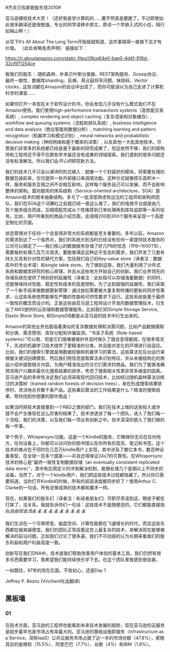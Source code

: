 #杰夫贝佐斯致股东信2010#

亚马逊硬核技术大赏！（还好我是学计算机的……要不然真是要跪了，不过即使如此很多翻译还是很勉强，专业的同学请移步原文，原谅一个学嵌入式的小白，隔行如隔山啊！）

从写下It’s All About The Long Term开始我就知道，这件事情得一直做下去才有价值。
（此处省略免责声明）
链接如下：

https://ir.aboutamazon.com/static-files/09ce64e0-bae0-4d4f-916d-32cf971254ce

致我们的股东：
随机森林、朴素贝叶斯分类器、REST架构服务、Gossip协议、最终一致性、数据库sharding、反熵、拜占庭将军问题、抹除码、Vector clocks...这些词都在Amazon的会议中出现了，而你可能误以为自己走进了计算机科学的课堂……

如果你打开一本现在关于软件设计的书，你会发现几乎没有什么模式我们不在Amazon使用。我们使用high-performance transactions systems（高性能交易系统）, complex rendering and object caching（复杂渲染和对象缓存）, workflow and queuing systems（流程和排队系统）, business intelligence and data analysis（商业智能和数据分析）, matching learning and pattern recognition（机器学习和模式识别）, neural networks and probabilistic decision making（神经网络和基于概率的决策）, 以及其他一大批其他技术。尽管我们非常多的系统都已经是基于最新的研究成果了，但这依然不够，我们的架构师和工程师还不得不在那些学术届还没有成果的领域探索。我们遇到的很多问题还没有标准解法，所以我们会*开心的*研究新方法。

我们的技术几乎只会以*服务*的形式植入：就像一个个封装好的模块，将需要处理的数据包装起来，仅仅提供一些外部接口来调用功能。这种方式就像搭乐高积木一样，服务和服务互相之间不会相互影响，这样每个服务自己可以发展，而不会影响整体的架构。面向服务的体系结构（Service-oriented architecture，SOA）是Amazon技术的根本抽象结构。多亏了一批深思熟虑有远见的工程师和架构师团队，我们在SOA这个词爆红之前就已经一直这么做了。我们的电商平台就是由几百个服务组合而成，互相搭配完成从个性推荐到订单处理再到库存追踪等一系列任务。比如，用户所看到的商品介绍页面，会调用200到300个服务来呈现一个高度定制化的页面。

状态管理对于任何一个会变得非常大的系统都是至关重要的。多年以前，Amazon的需求到达了一个临界点，我们的系统大到当时已经没有任何一家提供技术服务的公司可以搞定了——我们核心的数据服务存储了好几PB的信息（1PB=1000TB），需要每秒处理几百万次请求。要能够满足这种近乎变态的需求，我们开发了几套有持久又具有针对性的替代方案，包括我们自己的Key-value store（译者注：数据库中的专业术语）和single table store。为了做到这些，我们大量利用了分布式系统和数据库研究的核心原理，并且从这些地方开始自己的创新。我们业界领先的存储系统在提供了特别好的延展性（译者注：此处指可以存储海量数据）的同时，还能够保持对性能、稳定性和成本的高度控制。为了达到超强的延展性，我们采取了一个新手段来做数据更新管理：通过放松需要被大量复制传播的更新的同步性需求，让这些系统依然能够在严酷的性能和可供性要求下运行。这些系统是基于最终一致性的概念而设计的。正是这些由亚马逊工程师设计开发的数据管理技术，衍生出了AWS提供的云存储和数据管理服务。比如我们的Simple Storage Service, Elastic Block Store, 和SimpleDB都是从亚马逊的技术中衍生出来的。

Amazon的其他业务也面临着类似的复杂数据处理和决策问题，比如产品数据摄取和分类、需求预测、库存分配和诈骗监测。“书呆子系统（Rule-based systems）”可以用，但是它们很难被维护并且时候久了就会变得脆弱。在很多情况下，先进的机器学习技术提供了更精准的分类，并且能对变化的环境进行自适应。比如，我们的搜索引擎就是用数据挖掘和机器学习的算法，这些算法在后台运行来根据关键词创建模型，然后我们用信息提取算法来识别特征，并从未被结构化的商品介绍中提取相关内容，为用户精准找出符合它们需求的商品。我们为了能够准确预测用户兴趣并最优化搜索结果的排序，考虑了搜索相关性里非常多维度的因素。亚马逊产品的多样性决定我们必须采取现代回归技术，比如经过随机森林算法训练过的决策树（trained random forests of decision trees），来在形成搜索结果排序时，灵活地合并数千条产品。这些幕后算法的工作结果是什么？精准的搜索结果，帮你找到你想要的那件商品！

如果当时把技术直接塞到一个R&D之类的部门，我们在技术上做的这些投入或许就不会产生像现在这么厉害的结果了。技术渗透进了每一个团队，进入了我们每一个流程，我们的决策，以及我们每一项业务创新之中。技术深深的嵌入了我们做的每一件事。

举个例子，Whispersync功能。这是一个Kindle的服务，它确保你无论在任何地方，任何设备上，你都可以访问你的图书馆以及你所有的高亮、笔记和书签。这个技术的难点在于同时在几百万kindle用户上实现，其中涉及了数亿本书，数百种设备类型，在全球一百多个国家——并且还得保证24x7的可靠性。在Whispersync技术的核心是“最终一致性复制数据存储（an eventually consistent replicated data store）”，其中有应用定义的冲突解决机制，能够处理几个星期以上不同步的设备。当然了，对于一个kindle用户，我们把这些技术过程都隐藏了。所以你只需要知道，当你打开Kindle的时候，所有的阅读进度都同步好了！借用Arthur C. Clarke的一句话，所有足够成熟的技术都和魔术一样。

现在，如果我们的股东们（译者注：和读者朋友们）尽职尽责读到这，眼皮子都在打架了，没关系，我就告诉你们一句话：这些技术不是随便选的，它们都能直接指向*自由现金流*💰 💰 💰 💰 💰 💰 💰 💰 💰 💰

我们生活在一个可用带宽、磁盘空间、计算性能都在飞速增长的时代，而且这些东西都在越来越便宜。我们的团队正驾驭着这世上最复杂的技术，来解决现在能够被解决的前沿问题。正如我们讨论了很多遍，我们不可动摇的认为长期来看我们的股东利益和用户利益高度一致。

创新写在我们DNA中，技术是我们帮助改善用户体验的基本工具。我们仍然有很多东西需要学习，我希望我们能持续快乐学下去。在这个团队里我感到很自豪。

一如既往，97年的信在后面。不改初心，还是Day 1

Jeffrey P. Bezos
(Vinchent吐血翻译)

## 黑板墙

### 01

在技术方面，亚马逊的工程师也能看到未来技术发展的趋势，现在亚马逊的云服务是起步最早也是市场占有率最大的。亚马逊的基础设施即服务（Infrastructure as a Service，简称IaaS）公共云服务市场占据了近一半的市场份额（47.8%），紧随其后的是微软（15.5%）、阿里巴巴（7.7%）、谷歌（4%）和IBM（1.8%）。